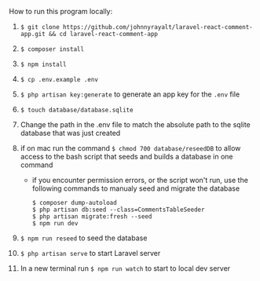 How to run this program locally:

1. `$ git clone https://github.com/johnnyrayalt/laravel-react-comment-app.git && cd laravel-react-comment-app`
1. `$ composer install`
1. `$ npm install`
1. `$ cp .env.example .env`
1. `$ php artisan key:generate` to generate an app key for the `.env` file
1. `$ touch database/database.sqlite`
1. Change the path in the .env file to match the absolute path to the sqlite database that was just created
1. if on mac run the command `$ chmod 700 database/reseedDB` to allow access to the bash script that seeds and builds a database in one command

    - if you encounter permission errors, or the script won't run, use the following commands to manualy seed and migrate the database

        ```
        $ composer dump-autoload
        $ php artisan db:seed --class=CommentsTableSeeder
        $ php artisan migrate:fresh --seed
        $ npm run dev
        ```

1. `$ npm run reseed` to seed the database
1. `$ php artisan serve` to start Laravel server
1. In a new terminal run `$ npm run watch` to start to local dev server
